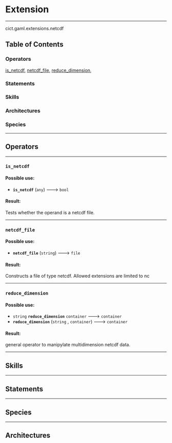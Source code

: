 # Extension

----

 cict.gaml.extensions.netcdf

## Table of Contents
### Operators
[is_netcdf](#is_netcdf), [netcdf_file](#netcdf_file), [reduce_dimension](#reduce_dimension), 

### Statements


### Skills


### Architectures



### Species



----

## Operators
	
    	
----


[//]: # (keyword|operator_is_netcdf)
### `is_netcdf`

#### Possible use: 
  *  **`is_netcdf`** (`any`) --->  `bool` 

#### Result: 
Tests whether the operand is a netcdf file.
    	
----


[//]: # (keyword|operator_netcdf_file)
### `netcdf_file`

#### Possible use: 
  *  **`netcdf_file`** (`string`) --->  `file` 

#### Result: 
Constructs a file of type netcdf. Allowed extensions are limited to nc
    	
----


[//]: # (keyword|operator_reduce_dimension)
### `reduce_dimension`

#### Possible use: 
  * `string` **`reduce_dimension`** `container` --->  `container`
  *  **`reduce_dimension`** (`string` , `container`) --->  `container` 

#### Result: 
general operator to manipylate multidimension netcdf data.

----

## Skills
	

----

## Statements
		
	
----

## Species
	
	
----

## Architectures 
	